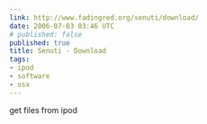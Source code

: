 ```yaml
---
link: http://www.fadingred.org/senuti/download/
date: 2006-07-03 03:46 UTC
# published: false
published: true
title: Senuti - Download
tags:
- ipod
- software
- osx
---
```


get files from ipod
